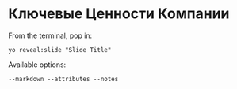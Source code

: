 
# Ключевые Ценности Компании

From the terminal, pop in:

  ```yo reveal:slide "Slide Title"```

Available options:

 ```--markdown --attributes --notes```
